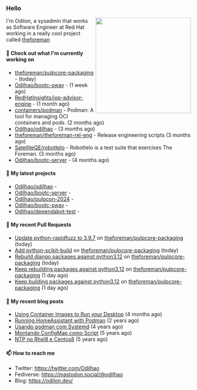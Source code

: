 ### Hello

<img align="right" src="https://avatars.githubusercontent.com/odilhao" width="260">

I'm Odilon, a sysadmin that works as Software Engineer at Red Hat working in a really cool project called [theforeman](https://theforeman.org/)

#### 👷 Check out what I'm currently working on

- [theforeman/pulpcore-packaging](https://github.com/theforeman/pulpcore-packaging) -  (today)
- [Odilhao/bootc-sway](https://github.com/Odilhao/bootc-sway) -  (1 week ago)
- [RedHatInsights/iop-advisor-engine](https://github.com/RedHatInsights/iop-advisor-engine) -  (1 month ago)
- [containers/podman](https://github.com/containers/podman) - Podman: A tool for managing OCI containers and pods. (2 months ago)
- [Odilhao/odilhao](https://github.com/Odilhao/odilhao) -  (3 months ago)
- [theforeman/theforeman-rel-eng](https://github.com/theforeman/theforeman-rel-eng) - Release engineering scripts (3 months ago)
- [SatelliteQE/robottelo](https://github.com/SatelliteQE/robottelo) - Robottelo is a test suite that exercises The Foreman. (3 months ago)
- [Odilhao/bootc-server](https://github.com/Odilhao/bootc-server) -  (4 months ago)

#### 🌱 My latest projects

- [Odilhao/odilhao](https://github.com/Odilhao/odilhao) - 
- [Odilhao/bootc-server](https://github.com/Odilhao/bootc-server) - 
- [Odilhao/pulpcon-2024](https://github.com/Odilhao/pulpcon-2024) - 
- [Odilhao/bootc-sway](https://github.com/Odilhao/bootc-sway) - 
- [Odilhao/dependabot-test](https://github.com/Odilhao/dependabot-test) - 

#### 🔨 My recent Pull Requests

- [Update python-rapidfuzz to 3.9.7](https://github.com/theforeman/pulpcore-packaging/pull/1741) on [theforeman/pulpcore-packaging](https://github.com/theforeman/pulpcore-packaging) (today)
- [Add python-scikit-build](https://github.com/theforeman/pulpcore-packaging/pull/1740) on [theforeman/pulpcore-packaging](https://github.com/theforeman/pulpcore-packaging) (today)
- [Rebuild django packages against python3.12](https://github.com/theforeman/pulpcore-packaging/pull/1739) on [theforeman/pulpcore-packaging](https://github.com/theforeman/pulpcore-packaging) (today)
- [Keep rebuilding packages against python3.12](https://github.com/theforeman/pulpcore-packaging/pull/1738) on [theforeman/pulpcore-packaging](https://github.com/theforeman/pulpcore-packaging) (1 day ago)
- [Keep building packages against python3.12](https://github.com/theforeman/pulpcore-packaging/pull/1737) on [theforeman/pulpcore-packaging](https://github.com/theforeman/pulpcore-packaging) (1 day ago)

#### 📜 My recent blog posts

- [Using Container Images to Run your Desktop](https://odilon.dev/2024/10/29/building-a-desktop-with-bootc/) (4 months ago)
- [Running HomeAssistant with Podman](https://odilon.dev/2022/12/20/homeassistant-with-podman/) (2 years ago)
- [Usando podman com Systemd](https://odilon.dev/2020/06/30/usando-podman-com-systemd/) (4 years ago)
- [Montando ConfigMap como Script](https://odilon.dev/2020/03/08/montando-configmap-como-script/) (5 years ago)
- [NTP no Rhel8 e Centos8](https://odilon.dev/2019/09/17/2019-09-17-ntp-rhel8-centos8/) (5 years ago)


#### 📫 How to reach me

- Twitter: https://twitter.com/Odilhao
- Fediverse: https://mastodon.social/@odilhao
- Blog: https://odilon.dev/
